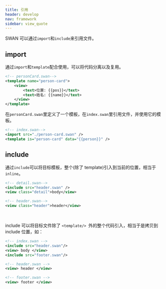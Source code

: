 ```yaml
---
title: 引用
header: develop
nav: framework
sidebar: view_quote
---
```

SWAN 可以通过`import`和`include`来引用文件。

## import
通过`import`和`template`配合使用，可以将代码分离以及复用。

```xml
<!-- personCard.swan-->
<template name="person-card">
    <view>
        <text>位置: {{pos}}</text>
        <text>姓名: {{name}}</text>
    </view>
</template>

```
在`personCard.swan`里定义了一个模板，在`index.swan`里引用文件，并使用它的模板。
```xml
<!-- index.swan-->
<import src="./person-card.swan" />
<template is="person-card" data="{{person}}" />

```

## include
通过`include`可以将目标模板，整个(除了 template)引入到当前的位置，相当于`inline`。

```xml
<!-- detail.swan-->
<include src="header.swan" />
<view class="detail">body</view>

```

```xml
<!-- header.swan-->
<view class="header">header</view>

```
<br />
 
include 可以将目标文件除了 `<template/> `外的整个代码引入，相当于是拷贝到 include 位置，如：

```xml
<!-- index.swan -->
<include src="header.swan"/>
<view> body </view>
<include src="footer.swan"/>
```
```xml
<!-- header.swan -->
<view> header </view>
```
```xml
<!-- footer.swan -->
<view> footer </view>
```




